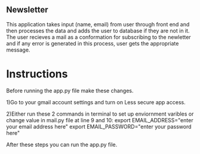 ## Newsletter
This application takes input (name, email) from user through front end and then processes the data and adds the user to database if they are not in it.
The user recieves a mail as a conformation for subscribing to the newletter and if any error is generated in this process, user gets the appropriate message.

# Instructions 
Before running the app.py file make these changes.

1)Go to your gmail account settings and turn on Less secure app access.

2)Either run these 2 commands in terminal to set up enviornment varibles or change value in mail.py file at line 9 and 10:
    export EMAIL_ADDRESS="enter your email address here"
    export EMAIL_PASSWORD="enter your password here"

After these steps you can run the app.py file.
